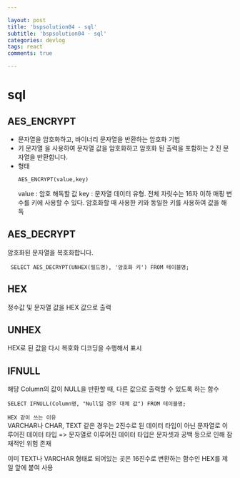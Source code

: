 ```yaml
---

layout: post
title: 'bspsolution04 - sql'
subtitle: 'bspsolution04 - sql'
categories: devlog
tags: react
comments: true

---
```

# sql

## AES_ENCRYPT
 - 문자열을 암호화하고, 바이너리 문자열을 반환하는 암호화 기법  
 - 키 문자열 을 사용하여 문자열 값을  암호화하고 암호화 된 출력을 포함하는 2 진 문자열을 반환합니다. 
- 형태
    ```
    AES_ENCRYPT(value,key)
    ```
    value : 암호 해독할 값
    key : 문자열 데이터 유형. 
    전체 자릿수는 16자 이하
    매핑 변수를 키에 사용할 수 있다. 
    암호화할 때 사용한 키와 동일한 키를 사용하여 값을 해독

## AES_DECRYPT 
암호화된 문자열을 복호화합니다.

 ```
  SELECT AES_DECRYPT(UNHEX(필드명), '암호화 키') FROM 테이블명;
  ```

## HEX
정수값 및 문자열 값을 HEX 값으로 출력

## UNHEX
HEX로 된 값을 다시 복호화 디코딩을 수행해서 표시

## IFNULL
해당 Column의 값이 NULL을 반환할 때, 다른 값으로 출력할 수 있도록 하는 함수
```
SELECT IFNULL(Column명, "Null일 경우 대체 값") FROM 테이블명; 
```

`HEX 같이 쓰는 이유`  
VARCHAR나 CHAR, TEXT 같은 경우는 2진수로 된 데이터 타입이 아닌 문자열로 이루어진 데이터 타입 => 문자열로 이루어진 데이터 타입은 문자셋과 공백 등으로 인해 잠재적인 위험 존재

이미 TEXT나 VARCHAR 형태로 되어있는 곳은  16진수로 변환하는 함수인 HEX를 제일 앞에 붙여 사용